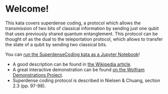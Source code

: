 # Welcome!

This kata covers superdense coding, a protocol which allows the transmission of two bits of classical information by sending just one qubit that uses previously shared quantum entanglement. This protocol can be thought of as the dual to the teleportation protocol, which allows to transfer the state of a qubit by sending two classical bits.

You can [run the SuperdenseCoding kata as a Jupyter Notebook](https://mybinder.org/v2/gh/Microsoft/QuantumKatas/main?filepath=SuperdenseCoding%2FSuperdenseCoding.ipynb)!

 - A good description can be found in [the Wikipedia article](https://en.wikipedia.org/wiki/Superdense_coding).
 - A great interactive demonstration can be found [on the Wolfram Demonstrations Project](http://demonstrations.wolfram.com/SuperdenseCoding/).
 - Superdense coding protocol is described in Nielsen & Chuang, section 2.3 (pp. 97-98).
